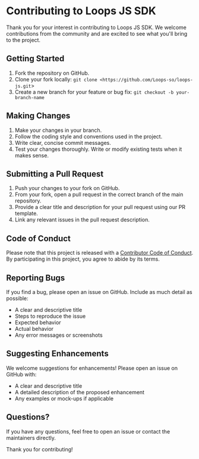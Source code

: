 # Contributing to Loops JS SDK

Thank you for your interest in contributing to Loops JS SDK. We welcome contributions from the community and are excited to see what you'll bring to the project.

## Getting Started

1. Fork the repository on GitHub.
2. Clone your fork locally: `git clone <https://github.com/Loops-so/loops-js.git`>
3. Create a new branch for your feature or bug fix: `git checkout -b your-branch-name`

## Making Changes

1. Make your changes in your branch.
2. Follow the coding style and conventions used in the project.
3. Write clear, concise commit messages.
4. Test your changes thoroughly. Write or modify existing tests when it makes sense.

## Submitting a Pull Request

1. Push your changes to your fork on GitHub.
2. From your fork, open a pull request in the correct branch of the main repository.
3. Provide a clear title and description for your pull request using our PR template.
4. Link any relevant issues in the pull request description.

## Code of Conduct

Please note that this project is released with a [Contributor Code of Conduct](CODE_OF_CONDUCT.md). By participating in this project, you agree to abide by its terms.

## Reporting Bugs

If you find a bug, please open an issue on GitHub. Include as much detail as possible:

- A clear and descriptive title
- Steps to reproduce the issue
- Expected behavior
- Actual behavior
- Any error messages or screenshots

## Suggesting Enhancements

We welcome suggestions for enhancements! Please open an issue on GitHub with:

- A clear and descriptive title
- A detailed description of the proposed enhancement
- Any examples or mock-ups if applicable

## Questions?

If you have any questions, feel free to open an issue or contact the maintainers directly.

Thank you for contributing!
